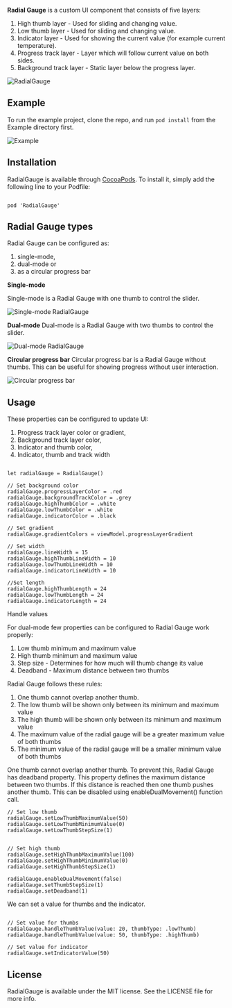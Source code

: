 **Radial Gauge** is a custom UI component that consists of five layers:

1. High thumb layer - Used for sliding and changing value.
2. Low thumb layer - Used for sliding and changing value.
3. Indicator layer - Used for showing the current value (for example current temperature).
4. Progress track layer - Layer which will follow current value on both sides.
5. Background track layer - Static layer below the progress layer.      

![RadialGauge](Images/image_4.png)

## Example

To run the example project, clone the repo, and run `pod install` from the Example directory first.

![Example](Images/example.gif)

## Installation

RadialGauge is available through [CocoaPods](https://cocoapods.org). To install
it, simply add the following line to your Podfile:
```

pod 'RadialGauge'

```

## Radial Gauge types
Radial Gauge can be configured as: 

1. single-mode, 
2. dual-mode or 
3. as a circular progress bar

**Single-mode**

Single-mode is a Radial Gauge with one thumb to control the slider.

![Single-mode RadialGauge](Images/image_1.png)

**Dual-mode**
Dual-mode is a Radial Gauge with two thumbs to control the slider.

![Dual-mode RadialGauge](Images/image_2.png)

**Circular progress bar**
Circular progress bar is a Radial Gauge without thumbs. This can be useful for showing progress without user interaction.

![Circular progress bar](Images/image_3.png)

## Usage
These properties can be configured to update UI:

1. Progress track layer color or gradient, 
2. Background track layer color,
3. Indicator and thumb color,
4. Indicator, thumb and track width

```

let radialGauge = RadialGauge()

// Set background color 
radialGauge.progressLayerColor = .red
radialGauge.backgroundTrackColor = .grey
radialGauge.highThumbColor = .white
radialGauge.lowThumbColor = .white
radialGauge.indicatorColor = .black

// Set gradient
radialGauge.gradientColors = viewModel.progressLayerGradient

// Set width
radialGauge.lineWidth = 15
radialGauge.highThumbLineWidth = 10
radialGauge.lowThumbLineWidth = 10
radialGauge.indicatorLineWidth = 10

//Set length
radialGauge.highThumbLength = 24
radialGauge.lowThumbLength = 24
radialGauge.indicatorLength = 24

```

Handle values

For dual-mode few properties can be configured to Radial Gauge work properly:
1. Low thumb minimum and maximum value
2. High thumb minimum and maximum value
3. Step size - Determines for how much will thumb change its value
4. Deadband - Maximum distance between two thumbs

Radial Gauge follows these rules:
1. One thumb cannot overlap another thumb.
2. The low thumb will be shown only between its minimum and maximum value
3. The high thumb will be shown only between its minimum and maximum value
4. The maximum value of the radial gauge will be a greater maximum value of both thumbs
5. The minimum value of the radial gauge will be a smaller minimum value of both thumbs

One thumb cannot overlap another thumb. To prevent this, Radial Gauge has deadband property. This property defines the maximum distance between two thumbs. If this distance is reached then one thumb pushes another thumb. This can be disabled using enableDualMovement() function call.

```
// Set low thumb
radialGauge.setLowThumbMaximumValue(50)
radialGauge.setLowThumbMinimumValue(0)
radialGauge.setLowThumbStepSize(1)


// Set high thumb
radialGauge.setHighThumbMaximumValue(100)
radialGauge.setHighThumbMinimumValue(0)
radialGauge.setHighThumbStepSize(1)

radialGauge.enableDualMovement(false)
radialGauge.setThumbStepSize(1)
radialGauge.setDeadband(1)

```

We can set a value for thumbs and the indicator.

```

// Set value for thumbs
radialGauge.handleThumbValue(value: 20, thumbType: .lowThumb)
radialGauge.handleThumbValue(value: 50, thumbType: .highThumb)

// Set value for indicator
radialGauge.setIndicatorValue(50)

```



## License

RadialGauge is available under the MIT license. See the LICENSE file for more info.
